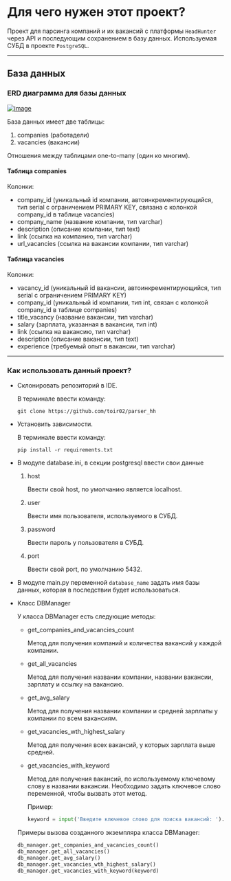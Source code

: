 # Для чего нужен этот проект?

Проект для парсинга компаний и их вакансий с платформы ``HeadHunter`` через API и последующим сохранением в базу данных.
Используемая СУБД в проекте ``PostgreSQL``.

____

## База данных

### ERD диаграмма для базы данных

<a href="https://ibb.co/ykpKRYc"><img src="https://i.ibb.co/rp3qtcR/image.png" alt="image" border="0" /></a>

База данных имеет две таблицы:
1) companies (работадели)
2) vacancies (вакансии)

Отношения между таблицами one-to-many (один ко многим).


#### Таблица companies

Колонки:
* company_id (уникальный id компании, автоинкрементирующийся, тип serial с ограничением PRIMARY KEY, связана с колонкой company_id в таблице vacancies)
* company_name (название компании, тип varchar)
* description (описание компании, тип text)
* link (ссылка на компанию, тип varchar)
* url_vacancies (ссылка на вакансии компании, тип varchar)

#### Таблица vacancies

Колонки:
* vacancy_id (уникальный id вакансии, автоинкрементирующийся, тип serial с ограничением PRIMARY KEY)
* company_id (уникальный id компании, тип int, связан с колонкой company_id в таблице companies)
* title_vacancy (название вакансии, тип varchar)
* salary (зарплата, указанная в вакансии, тип int)
* link (ссылка на вакансию, тип varchar)
* description (описание вакансии, тип text)
* experience (требуемый опыт в вакансии, тип varchar)

____
### Как использовать данный проект?

* Склонировать репозиторий в IDE.

  В терминале ввести команду:
  ```
  git clone https://github.com/toir02/parser_hh
  ```
* Установить зависимости.

  В терминале ввести команду:
  ```
  pip install -r requirements.txt
  ```
* В модуле database.ini, в секции postgresql ввести свои данные

  1) host
    
     Ввести свой host, по умолчанию является localhost.
  2) user
     
     Ввести имя пользователя, используемого в СУБД.
  3) password
  
     Ввести пароль у пользователя в СУБД.
  4) port
 
     Ввести свой port, по умолчанию 5432. 

* В модуле main.py переменной ``database_name`` задать имя базы данных, которая в последствии будет использоваться.
* Класс DBManager

  У класса DBManager есть следующие методы:

  * get_companies_and_vacancies_count

    Метод для получения компаний и количества вакансий у каждой компании.

  * get_all_vacancies

    Метод для получения названии компании, названии вакансии, зарплату и ссылку на вакансию.

  * get_avg_salary
 
    Метод для получения названии компании и средней зарплаты у компании по всем вакансиям.

  * get_vacancies_wth_highest_salary
 
    Метод для получения всех вакансий, у которых зарплата выше средней.

  * get_vacancies_with_keyword
 
    Метод для получения вакансий, по используемому ключевому слову в названии вакансии.
    Необходимо задать ключевое слово переменной, чтобы вызвать этот метод.
    
    Пример:
    ```python
    keyword = input('Введите ключевое слово для поиска вакансий: ').lower()
    ```


  Примеры вызова созданного экземпляра класса DBManager:
    ```python
    db_manager.get_companies_and_vacancies_count()
    db_manager.get_all_vacancies()
    db_manager.get_avg_salary()
    db_manager.get_vacancies_wth_highest_salary()
    db_manager.get_vacancies_with_keyword(keyword)
    ```